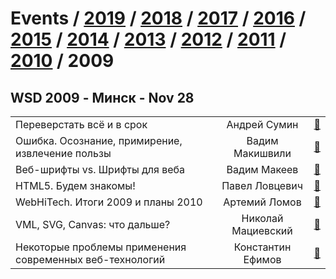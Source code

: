 # Events / [2019](&#x2F;2019.md) / [2018](&#x2F;2018.md) / [2017](&#x2F;2017.md) / [2016](&#x2F;2016.md) / [2015](&#x2F;2015.md) / [2014](&#x2F;2014.md) / [2013](&#x2F;2013.md) / [2012](&#x2F;2012.md) / [2011](&#x2F;2011.md) / [2010](&#x2F;2010.md) / 2009 

## WSD 2009 - Минск - Nov 28 
| | | |
| --- | :---: | --- |
| Переверстать всё и в срок | Андрей Сумин | [:notebook:](https:&#x2F;&#x2F;wsd.events&#x2F;2009&#x2F;11&#x2F;28&#x2F;pres&#x2F;recode.pdf)  |
| Ошибка. Осознание, примирение, извлечение пользы | Вадим Макишвили | [:notebook:](https:&#x2F;&#x2F;wsd.events&#x2F;2009&#x2F;11&#x2F;28&#x2F;pres&#x2F;mistake.pdf)  |
| Веб-шрифты vs. Шрифты для веба | Вадим Макеев | [:notebook:](https:&#x2F;&#x2F;wsd.events&#x2F;2009&#x2F;11&#x2F;28&#x2F;pres&#x2F;web-fonts&#x2F;)  |
| HTML5. Будем знакомы! | Павел Ловцевич | [:notebook:](https:&#x2F;&#x2F;wsd.events&#x2F;2009&#x2F;11&#x2F;28&#x2F;pres&#x2F;html5.pdf)  |
| WebHiTech. Итоги 2009 и планы 2010 | Артемий Ломов | [:notebook:](https:&#x2F;&#x2F;wsd.events&#x2F;2009&#x2F;11&#x2F;28&#x2F;pres&#x2F;webhitech.pdf)  |
| VML, SVG, Canvas: что дальше? | Николай Мациевский | [:notebook:](https:&#x2F;&#x2F;wsd.events&#x2F;2009&#x2F;11&#x2F;28&#x2F;pres&#x2F;vml-svg-canvas.pdf)  |
| Некоторые проблемы применения современных веб-технологий | Константин Ефимов | [:notebook:](https:&#x2F;&#x2F;wsd.events&#x2F;2009&#x2F;11&#x2F;28&#x2F;pres&#x2F;certain-troubles.pdf)  |

